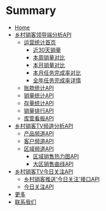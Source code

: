 # Summary

* [Home](docs/index.md)
* [乡村销客领导端分析API]()
	* [运营统计首页](docs/yuyingtongji.md)
		* [近30天销量](docs/yunyingtongji-1.md)
		* [本周销量对比](docs/yunyingtongji-2.md)
		* [本月销量对比](docs/yunyingtongji-3.md)
		* [本月任务完成率对比](docs/yunyingtongji-4.md)
		* [全年任务完成率详情](docs/yunyingtongji-5.md)
	* [账款统计API]()
	* [销量统计API]()
	* [存量统计API]()
	* [销量排行API]()
	* [库管看板API]()
* [乡村销客TV频道分析API]()
	* [产品频道API]()
	* [客户频道API]()
	* [区域频道API]()
		* [区域销售热力图API]()
		* [大区销售曲线API]()
* [乡村销客TV今日关注API]()
	* [乡村销客推送'今日关注'接口API]()
	* [今日关注API]()
* [更多](docs/moreinfo.md)
* [联系我们](docs/contact.md)

